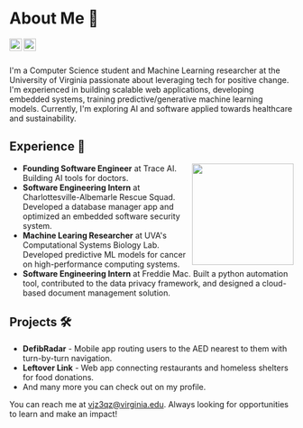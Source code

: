 <!---

# Hello, I'm Varun!

I'm a third-year student at the University of Virginia studying Computer Science. Welcome to my GitHub profile! Here's a bit more about me:

- 👀 I'm interested in: Software Development, Machine Learning, Artificial Intelligence, and Computational Biology
- 🌱 I'm currently learning: ```Computer Systems & Organization```, ```Advanced Software Development```, and ```Machine Learning```
- 💻 I have experience with: Java, Python, JavaScript, C/C++, HTML/CSS, and Bash, as well as frameworks and libraries like React.js, Node.js, Express.js, and pandas.
- 🤝 I'm looking to collaborate on projects that use technology to make a positive impact on society and the world around us.
- 📫 You can reach me at vjz3qz@virginia.edu.

Thanks for visiting my profile! I'm always looking for new opportunities to learn, collaborate, and make an impact, so feel free to reach out if you'd like to connect.
👋


<a href="">
  <img align="left" alt="Varun's GoogleScholar" width="22px" src="https://cdn.jsdelivr.net/npm/simple-icons@v3/icons/googlescholar.svg" />
</a>


[<img align="right" width="400" alt="Varun's dynamically generated GitHub stats" src="https://github-readme-stats.vercel.app/api?username=vjz3qz&show_icons=true&title_color=598432&icon_color=94AE16&bg_color=ffffff&border_color=598432&text_color=173552"/>](https://github.com/vjz3qz/)
--->


# About Me 👋

<a href="https://github.com/vjz3qz">
  <img align="left" alt="Varun's Github" width="22px" src="https://cdn.jsdelivr.net/npm/simple-icons@v3/icons/github.svg" />
</a>
<a href="https://www.linkedin.com/in/varunpasupuleti/">
  <img align="left" alt="Varun's LinkedIn" width="22px" src="https://cdn.jsdelivr.net/npm/simple-icons@v3/icons/linkedin.svg" />
</a>
<br/><br/>

I'm a Computer Science student and Machine Learning researcher at the University of Virginia passionate about leveraging tech for positive change. I'm experienced in building scalable web applications, developing embedded systems, training predictive/generative machine learning models. Currently, I'm exploring AI and software applied towards healthcare and sustainability.

## Experience 🚀

<img align="right" height="180em" src="https://github-readme-stats.vercel.app/api/top-langs/?username=vjz3qz&layout=compact&langs_count=10&title_color=325784&icon_color=94AE16&bg_color=ffffff&border_color=325784&text_color=173552" />

- **Founding Software Engineer** at Trace AI. Building AI tools for doctors.
- **Software Engineering Intern** at Charlottesville-Albemarle Rescue Squad. Developed a database manager app and optimized an embedded software security system.
- **Machine Learing Researcher** at UVA's Computational Systems Biology Lab. Developed predictive ML models for cancer on high-performance computing systems.
- **Software Engineering Intern** at Freddie Mac. Built a python automation tool, contributed to the data privacy framework, and designed a cloud-based document management solution.

## Projects 🛠️

- **DefibRadar** - Mobile app routing users to the AED nearest to them with turn-by-turn navigation.
- **Leftover Link** - Web app connecting restaurants and homeless shelters for food donations.
- And many more you can check out on my profile.

You can reach me at vjz3qz@virginia.edu. Always looking for opportunities to learn and make an impact!



<!---


- **Brick Breaker** - Java-based GUI application replicating the classic Brick Breaker game.
- **Course Reviews System** - Secure Java-based system for course reviews.
- **Command-line Socket Chat** - Command-line chat program developed in C.

## Projects

Here are a few of the projects I've worked on:

- [Leftover Link](https://github.com/vjz3qz/server): A full-stack application that connects restaurants with leftover food to nearby homeless shelters and assisted living homes.
- [Brick Breaker](https://github.com/vjz3qz/brick-breaker): A recreation of the classic game in Java, with a test-driven development approach using JUnit.


- [Personal Website](https://github.com/vjz3qz/personal-website): My personal website built with React.js and hosted on AWS Amplify.


## Contributions

I'm always looking for ways to contribute to open source projects and collaborate with others in the tech community. Here are some of the projects I've contributed to:

- [CARS Access Control](https://gitlab.com/charlottesville-albemarle-rescue-squad/carsac): An RFID badge scanning access control system. 

## Skills

Here are some of the programming languages, frameworks, and tools I'm proficient in:

- **Languages:** Java, Python, JavaScript, C/C++, HTML/CSS, Bash
- **Frameworks & Libraries:** React.js, Node.js, Express.js, pandas, JUnit, jQuery, NumPy, Bootstrap, Apache POI, Mockito, .NET
- **Developer Tools:** Git, VS Code, IntelliJ, Jupyter, PyCharm, AWS Amplify, MATLAB, MS Office
- **Database Tools:** MongoDB, SQLite

--->



</a>
<!---
vjz3qz/vjz3qz is a ✨ special ✨ repository because its `README.md` (this file) appears on your GitHub profile.
You can click the Preview link to take a look at your changes.

ADD THIS LINKED IN Image
<a href="https://www.linkedin.com/in/varunpasupuleti/">
  <img align="left" alt="Varun's LinkedIn" width="22px" src="https://raw.githubusercontent.com/peterthehan/peterthehan/master/assets/linkedin.svg" />
  
  OR THIS
  </a> <a href="https://www.linkedin.com/in/varunpasupuleti/"><img src="https://img.shields.io/badge/linkedin-%230077B5.svg?&style=for-the-badge&logo=linkedin&logoColor=white" height=25></a>
--->
